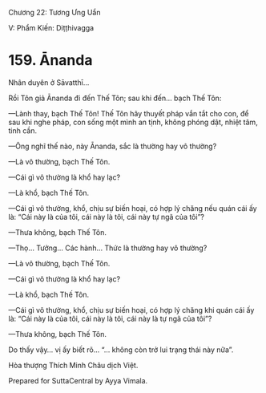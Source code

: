  

Chương 22: Tương Ưng Uẩn

V: Phẩm Kiến: Diṭṭhivagga

# 159\. Ānanda

Nhân duyên ở Sāvatthī…

Rồi Tôn giả Ānanda đi đến Thế Tôn; sau khi đến… bạch Thế Tôn:

—Lành thay, bạch Thế Tôn! Thế Tôn hãy thuyết pháp vắn tắt cho con, để sau khi nghe pháp, con sống một mình an tịnh, không phóng dật, nhiệt tâm, tinh cần.

—Ông nghĩ thế nào, này Ānanda, sắc là thường hay vô thường?

—Là vô thường, bạch Thế Tôn.

—Cái gì vô thường là khổ hay lạc?

—Là khổ, bạch Thế Tôn.

—Cái gì vô thường, khổ, chịu sự biến hoại, có hợp lý chăng nếu quán cái ấy là: “Cái này là của tôi, cái này là tôi, cái này tự ngã của tôi”?

—Thưa không, bạch Thế Tôn.

—Thọ… Tưởng… Các hành… Thức là thường hay vô thường?

—Là vô thường, bạch Thế Tôn.

—Cái gì vô thường là khổ hay lạc?

—Là khổ, bạch Thế Tôn.

—Cái gì vô thường, khổ, chịu sự biến hoại, có hợp lý chăng khi quán cái ấy là: “Cái này là của tôi, cái này là tôi, cái này là tự ngã của tôi”?

—Thưa không, bạch Thế Tôn.

Do thấy vậy… vị ấy biết rõ… “… không còn trở lui trạng thái này nữa”.

Hòa thượng Thích Minh Châu dịch Việt.

Prepared for SuttaCentral by Ayya Vimala.